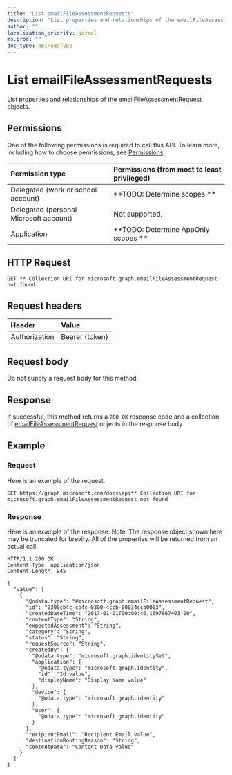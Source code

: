 ```yaml
---
title: "List emailFileAssessmentRequests"
description: "List properties and relationships of the emailFileAssessmentRequest objects."
author: ""
localization_priority: Normal
ms.prod: ""
doc_type: apiPageType
---
```


# List emailFileAssessmentRequests

List properties and relationships of the [emailFileAssessmentRequest](../resources/emailfileassessmentrequest.md) objects.

## Permissions
One of the following permissions is required to call this API. To learn more, including how to choose permissions, see [Permissions](/concepts/permissions-reference.md).

|Permission type|Permissions (from most to least privileged)|
|:---|:---|
|Delegated (work or school account)|**TODO: Determine scopes **|
|Delegated (personal Microsoft account)|Not supported.|
|Application|**TODO: Determine AppOnly scopes **|

## HTTP Request
<!-- {
  "blockType": "ignored"
}
-->
``` http
GET ** Collection URI for microsoft.graph.emailFileAssessmentRequest not found
```

## Request headers
|Header|Value|
|:---|:---|
|Authorization|Bearer {token}|

## Request body
Do not supply a request body for this method.

## Response
If successful, this method returns a `200 OK` response code and a collection of [emailFileAssessmentRequest](../resources/emailfileassessmentrequest.md) objects in the response body.

## Example

### Request
Here is an example of the request.
<!-- {
  "blockType": "request",
  "name": "get_emailfileassessmentrequest"
}
-->
``` http
GET https://graph.microsoft.com/docs\api** Collection URI for microsoft.graph.emailFileAssessmentRequest not found
```

### Response
Here is an example of the response. Note: The response object shown here may be truncated for brevity. All of the properties will be returned from an actual call.
<!-- {
  "blockType": "response",
  "truncated": true,
  "@odata.type": "collection(microsoft.graph.emailfileassessmentrequest)"
}
-->
``` http
HTTP/1.1 200 OK
Content-Type: application/json
Content-Length: 945

{
  "value": [
    {
      "@odata.type": "#microsoft.graph.emailFileAssessmentRequest",
      "id": "0300cb4c-cb4c-0300-4ccb-00034ccb0003",
      "createdDateTime": "2017-01-01T00:00:46.1697867+03:00",
      "contentType": "String",
      "expectedAssessment": "String",
      "category": "String",
      "status": "String",
      "requestSource": "String",
      "createdBy": {
        "@odata.type": "microsoft.graph.identitySet",
        "application": {
          "@odata.type": "microsoft.graph.identity",
          "id": "Id value",
          "displayName": "Display Name value"
        },
        "device": {
          "@odata.type": "microsoft.graph.identity"
        },
        "user": {
          "@odata.type": "microsoft.graph.identity"
        }
      },
      "recipientEmail": "Recipient Email value",
      "destinationRoutingReason": "String",
      "contentData": "Content Data value"
    }
  ]
}
```

